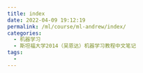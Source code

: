 ```yaml
---
title: index
date: 2022-04-09 19:12:19
permalink: /ml/course/ml-andrew/index/
categories:
  - 机器学习
  - 斯坦福大学2014（吴恩达）机器学习教程中文笔记
tags:
  - 
---
```

